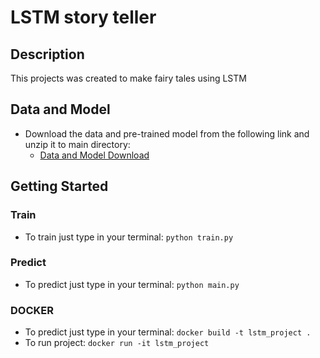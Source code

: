 # LSTM story teller

## Description

This projects was created to make fairy tales using LSTM

## Data and Model

- Download the data and pre-trained model from the following link and unzip it to main directory:
  - [Data and Model Download](https://tulodz-my.sharepoint.com/:u:/g/personal/222714_edu_p_lodz_pl/EcXR_zQR_cpNpUsiv7OFjOsB3jV7SAajj_dUiIQpajbAeg?e=qUXegS)

## Getting Started

### Train

- To train just type in your terminal: `python train.py`

### Predict

- To predict just type in your terminal: `python main.py`

### DOCKER

- To predict just type in your terminal: `docker build -t lstm_project .`
- To run project: `docker run -it lstm_project`
